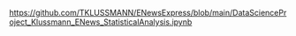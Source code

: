 https://github.com/TKLUSSMANN/ENewsExpress/blob/main/DataScienceProject_Klussmann_ENews_StatisticalAnalysis.ipynb
